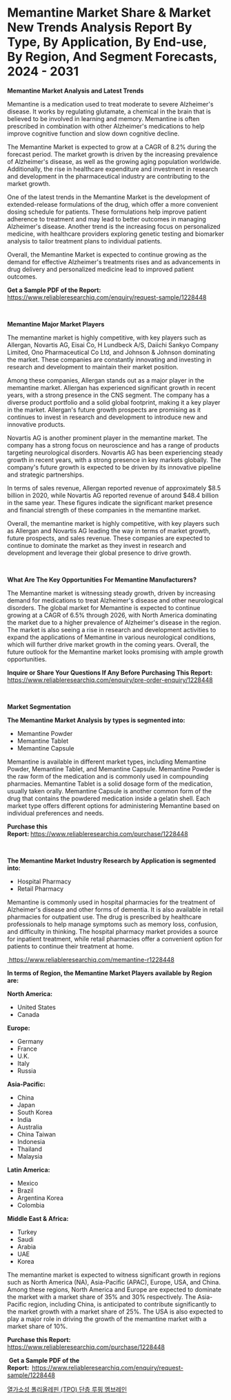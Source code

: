 <p><h1>Memantine Market Share & Market New Trends Analysis Report By Type, By Application, By End-use, By Region, And Segment Forecasts, 2024 - 2031</h1></p><p><strong>Memantine Market Analysis and Latest Trends</strong></p>
<p><p>Memantine is a medication used to treat moderate to severe Alzheimer's disease. It works by regulating glutamate, a chemical in the brain that is believed to be involved in learning and memory. Memantine is often prescribed in combination with other Alzheimer's medications to help improve cognitive function and slow down cognitive decline.</p><p>The Memantine Market is expected to grow at a CAGR of 8.2% during the forecast period. The market growth is driven by the increasing prevalence of Alzheimer's disease, as well as the growing aging population worldwide. Additionally, the rise in healthcare expenditure and investment in research and development in the pharmaceutical industry are contributing to the market growth.</p><p>One of the latest trends in the Memantine Market is the development of extended-release formulations of the drug, which offer a more convenient dosing schedule for patients. These formulations help improve patient adherence to treatment and may lead to better outcomes in managing Alzheimer's disease. Another trend is the increasing focus on personalized medicine, with healthcare providers exploring genetic testing and biomarker analysis to tailor treatment plans to individual patients.</p><p>Overall, the Memantine Market is expected to continue growing as the demand for effective Alzheimer's treatments rises and as advancements in drug delivery and personalized medicine lead to improved patient outcomes.</p></p>
<p><strong>Get a Sample PDF of the Report:&nbsp;</strong> <a href="https://www.reliableresearchiq.com/enquiry/request-sample/1228448">https://www.reliableresearchiq.com/enquiry/request-sample/1228448</a></p>
<p>&nbsp;</p>
<p><strong>Memantine Major Market Players</strong></p>
<p><p>The memantine market is highly competitive, with key players such as Allergan, Novartis AG, Eisai Co, H Lundbeck A/S, Daiichi Sankyo Company Limited, Ono Pharmaceutical Co Ltd, and Johnson & Johnson dominating the market. These companies are constantly innovating and investing in research and development to maintain their market position.</p><p>Among these companies, Allergan stands out as a major player in the memantine market. Allergan has experienced significant growth in recent years, with a strong presence in the CNS segment. The company has a diverse product portfolio and a solid global footprint, making it a key player in the market. Allergan's future growth prospects are promising as it continues to invest in research and development to introduce new and innovative products.</p><p>Novartis AG is another prominent player in the memantine market. The company has a strong focus on neuroscience and has a range of products targeting neurological disorders. Novartis AG has been experiencing steady growth in recent years, with a strong presence in key markets globally. The company's future growth is expected to be driven by its innovative pipeline and strategic partnerships.</p><p>In terms of sales revenue, Allergan reported revenue of approximately $8.5 billion in 2020, while Novartis AG reported revenue of around $48.4 billion in the same year. These figures indicate the significant market presence and financial strength of these companies in the memantine market.</p><p>Overall, the memantine market is highly competitive, with key players such as Allergan and Novartis AG leading the way in terms of market growth, future prospects, and sales revenue. These companies are expected to continue to dominate the market as they invest in research and development and leverage their global presence to drive growth.</p></p>
<p>&nbsp;</p>
<p><strong>What Are The Key Opportunities For Memantine Manufacturers?</strong></p>
<p><p>The Memantine market is witnessing steady growth, driven by increasing demand for medications to treat Alzheimer's disease and other neurological disorders. The global market for Memantine is expected to continue growing at a CAGR of 6.5% through 2026, with North America dominating the market due to a higher prevalence of Alzheimer's disease in the region. The market is also seeing a rise in research and development activities to expand the applications of Memantine in various neurological conditions, which will further drive market growth in the coming years. Overall, the future outlook for the Memantine market looks promising with ample growth opportunities.</p></p>
<p><strong>Inquire or Share Your Questions If Any Before Purchasing This Report:</strong> <a href="https://www.reliableresearchiq.com/enquiry/pre-order-enquiry/1228448">https://www.reliableresearchiq.com/enquiry/pre-order-enquiry/1228448</a></p>
<p>&nbsp;</p>
<p><strong>Market Segmentation</strong></p>
<p><strong>The Memantine Market Analysis by types is segmented into:</strong></p>
<p><ul><li>Memantine Powder</li><li>Memantine Tablet</li><li>Memantine Capsule</li></ul></p>
<p><p>Memantine is available in different market types, including Memantine Powder, Memantine Tablet, and Memantine Capsule. Memantine Powder is the raw form of the medication and is commonly used in compounding pharmacies. Memantine Tablet is a solid dosage form of the medication, usually taken orally. Memantine Capsule is another common form of the drug that contains the powdered medication inside a gelatin shell. Each market type offers different options for administering Memantine based on individual preferences and needs.</p></p>
<p><strong>Purchase this Report:&nbsp;</strong><a href="https://www.reliableresearchiq.com/purchase/1228448">https://www.reliableresearchiq.com/purchase/1228448</a></p>
<p>&nbsp;</p>
<p><strong>The Memantine Market Industry Research by Application is segmented into:</strong></p>
<p><ul><li>Hospital Pharmacy</li><li>Retail Pharmacy</li></ul></p>
<p><p>Memantine is commonly used in hospital pharmacies for the treatment of Alzheimer's disease and other forms of dementia. It is also available in retail pharmacies for outpatient use. The drug is prescribed by healthcare professionals to help manage symptoms such as memory loss, confusion, and difficulty in thinking. The hospital pharmacy market provides a source for inpatient treatment, while retail pharmacies offer a convenient option for patients to continue their treatment at home.</p></p>
<p><a href="https://www.reliableresearchiq.com/memantine-r1228448">&nbsp;https://www.reliableresearchiq.com/memantine-r1228448</a></p>
<p><strong>In terms of Region, the Memantine Market Players available by Region are:</strong></p>
<p>
    <p> <strong> North America: </strong>
        <ul>
            <li>United States</li>
            <li>Canada</li>
        </ul>
        </p> 
    <p> <strong> Europe: </strong>
        <ul>
            <li>Germany</li>
            <li>France</li>
            <li>U.K.</li>
            <li>Italy</li>
            <li>Russia</li>
        </ul>
        </p> 
    <p> <strong> Asia-Pacific: </strong>
        <ul>
            <li>China</li>
            <li>Japan</li>
            <li>South Korea</li>
            <li>India</li>
            <li>Australia</li>
            <li>China Taiwan</li>
            <li>Indonesia</li>
            <li>Thailand</li>
            <li>Malaysia</li>
        </ul>
        </p> 
    <p> <strong> Latin America: </strong>
        <ul>
            <li>Mexico</li>
            <li>Brazil</li>
            <li>Argentina Korea</li>
            <li>Colombia</li>
        </ul>
        </p> 
    <p> <strong> Middle East & Africa: </strong>
        <ul>
            <li>Turkey</li>
            <li>Saudi</li>
            <li>Arabia</li>
            <li>UAE</li>
            <li>Korea</li>
        </ul>
    </p>
    </p>
<p><p>The memantine market is expected to witness significant growth in regions such as North America (NA), Asia-Pacific (APAC), Europe, USA, and China. Among these regions, North America and Europe are expected to dominate the market with a market share of 35% and 30% respectively. The Asia-Pacific region, including China, is anticipated to contribute significantly to the market growth with a market share of 25%. The USA is also expected to play a major role in driving the growth of the memantine market with a market share of 10%.</p></p>
<p><strong>Purchase this Report: </strong><a href="https://www.reliableresearchiq.com/purchase/1228448">https://www.reliableresearchiq.com/purchase/1228448</a></p>
<p>&nbsp;<strong>Get a Sample PDF of the Report:&nbsp;&nbsp;</strong><a href="https://www.reliableresearchiq.com/enquiry/request-sample/1228448">https://www.reliableresearchiq.com/enquiry/request-sample/1228448</a></p>
<p><strong></strong></p>
<p><p><a href="https://github.com/vss5505pa7z1p/Market-Research-Report-List-3/blob/main/287249584724.md">열가소성 폴리올레핀 (TPO) 단층 루핑 멤브레인</a></p></p>